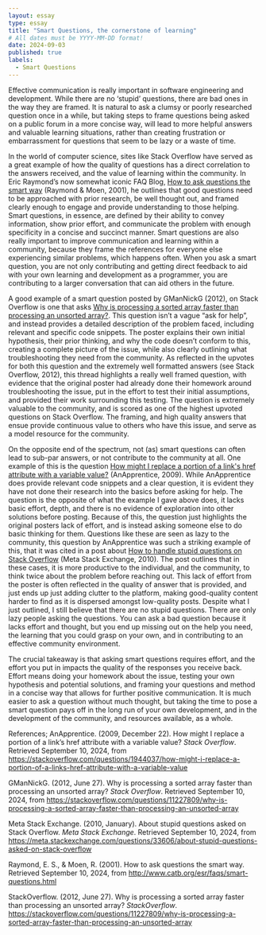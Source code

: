 ```yaml
---
layout: essay
type: essay
title: "Smart Questions, the cornerstone of learning"
# All dates must be YYYY-MM-DD format!
date: 2024-09-03
published: true
labels:
  - Smart Questions
---
```


Effective communication is really important in software engineering and development. While there are no ‘stupid’ questions, there are bad ones in the way they are framed. It is natural to ask a clumsy or poorly researched question once in a while, but taking steps to frame questions being asked on a public forum in a more concise way, will lead to more helpful answers and valuable learning situations, rather than creating frustration or embarrassment for questions that seem to be lazy or a waste of time. 

In the world of computer science, sites like Stack Overflow have served as a great example of how the quality of questions has a direct correlation to the answers received, and the value of learning within the community. In Eric Raymond’s now somewhat iconic FAQ Blog, [How to ask questions the smart way](http://www.catb.org/esr/faqs/smart-questions.html) (Raymond & Moen, 2001), he outlines that good questions need to be approached with prior research, be well thought out, and framed clearly enough to engage and provide understanding to those helping. Smart questions, in essence, are defined by their ability to convey information, show prior effort, and communicate the problem with enough specificity in a concise and succinct manner. 
Smart questions are also really important to improve communication and learning within a community, because they frame the references for everyone else experiencing similar problems, which happens often. When you ask a smart question, you are not only contributing and getting direct feedback to aid with your own learning and development as a programmer, you are contributing to a larger conversation that can aid others in the future.   

A good example of a smart question posted by GManNickG (2012), on Stack Overflow is one that asks [Why is processing a sorted array faster than processing an unsorted array?](https://stackoverflow.com/questions/11227809/why-is-processing-a-sorted-array-faster-than-processing-an-unsorted-array). This question isn’t a vague “ask for help”, and instead provides a detailed description of the problem faced, including relevant and specific code snippets. The poster explains their own initial hypothesis, their prior thinking, and why the code doesn’t conform to this, creating a complete picture of the issue, while also clearly outlining what troubleshooting they need from the community. As reflected in the upvotes for both this question and the extremely well formatted answers (see Stack Overflow, 2012), this thread highlights a really well framed question, with evidence that the original poster had already done their homework around troubleshooting the issue, put in the effort to test their initial assumptions, and provided their work surrounding this testing. The question is extremely valuable to the community, and is scored as one of the highest upvoted questions on Stack Overflow. The framing, and high quality answers that ensue provide continuous value to others who have this issue, and serve as a model resource for the community.

On the opposite end of the spectrum, not (as) smart questions can often lead to sub-par answers, or not contribute to the community at all. One example of this is the question [How might I replace a portion of a link's href attribute with a variable value?](https://stackoverflow.com/questions/1944037/how-might-i-replace-a-portion-of-a-links-href-attribute-with-a-variable-value) (AnApprentice, 2009). While AnApprentice does provide relevant code snippets and a clear question, it is evident they have not done their research into the basics before asking for help. The question is the opposite of what the example I gave above does, it lacks basic effort, depth, and there is no evidence of exploration into other solutions before posting. Because of this, the question just highlights the original posters lack of effort, and is instead asking someone else to do basic thinking for them. 
Questions like these are seen as lazy to the community, this question by AnApprentice was such a striking example of this, that it was cited in a post about [How to handle stupid questions on Stack Overflow](https://meta.stackexchange.com/questions/33606/about-stupid-questions-asked-on-stack-overflow) (Meta Stack Exchange, 2010). The post outlines that in these cases, it is more productive to the individual, and the community, to think twice about the problem before reaching out. This lack of effort from the poster is often reflected in the quality of answer that is provided, and just ends up just adding clutter to the platform, making good-quality content harder to find as it is dispersed amongst low-quality posts. 
Despite what I just outlined, I still believe that there are no stupid questions. There are only lazy people asking the questions. You can ask a bad question because it lacks effort and thought, but you end up missing out on the help you need, the learning that you could grasp on your own, and in contributing to an effective community environment.

The crucial takeaway is that asking smart questions requires effort, and the effort you put in impacts the quality of the responses you receive back. Effort means doing your homework about the issue, testing your own hypothesis and potential solutions, and framing your questions and method in a concise way that allows for further positive communication. It is much easier to ask a question without much thought, but taking the time to pose a smart question pays off in the long run of your own development, and in the development of the community, and resources available, as a whole. 



References;
AnApprentice. (2009, December 22). How might I replace a portion of a link’s href attribute with a variable value? *Stack Overflow*. Retrieved September 10, 2024, from <https://stackoverflow.com/questions/1944037/how-might-i-replace-a-portion-of-a-links-href-attribute-with-a-variable-value>

GManNickG. (2012, June 27). Why is processing a sorted array faster than processing an unsorted array? *Stack Overflow*. Retrieved September 10, 2024, from <https://stackoverflow.com/questions/11227809/why-is-processing-a-sorted-array-faster-than-processing-an-unsorted-array>

Meta Stack Exchange. (2010, January). About stupid questions asked on Stack Overflow. *Meta Stack Exchange*. Retrieved September 10, 2024, from <https://meta.stackexchange.com/questions/33606/about-stupid-questions-asked-on-stack-overflow>

Raymond, E. S., & Moen, R. (2001). How to ask questions the smart way. Retrieved September 10, 2024, from <http://www.catb.org/esr/faqs/smart-questions.html>

StackOverflow. (2012, June 27). Why is processing a sorted array faster than processing an unsorted array? *StackOverflow*. <https://stackoverflow.com/questions/11227809/why-is-processing-a-sorted-array-faster-than-processing-an-unsorted-array>

